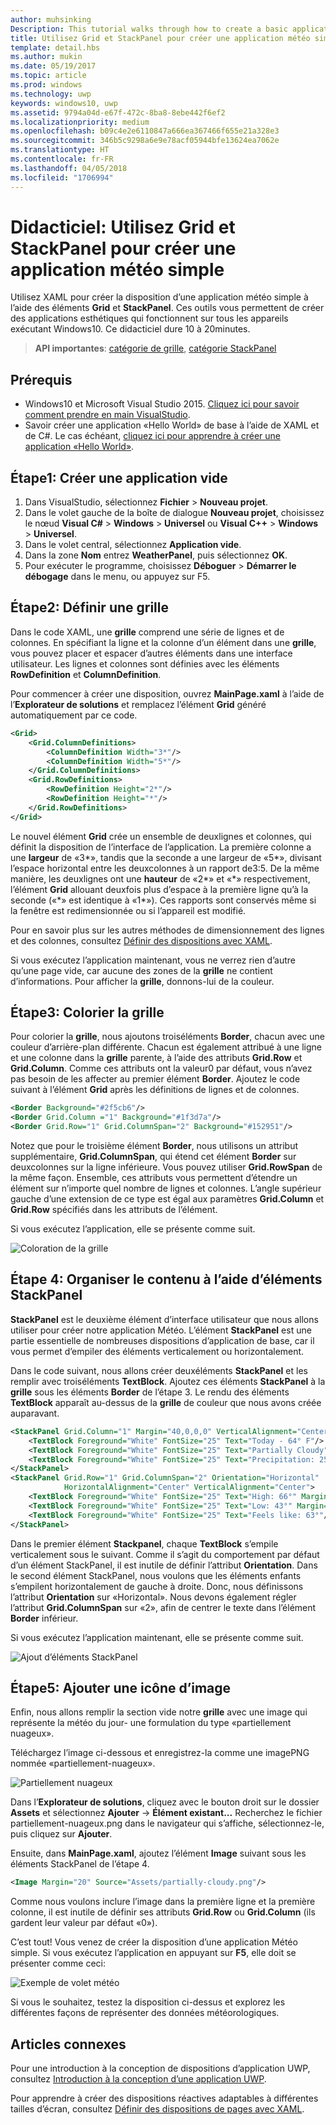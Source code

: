```yaml
---
author: muhsinking
Description: This tutorial walks through how to create a basic application user interface. It explains and demonstrates the use of Grid and StackPanel, two of the most common XAML elements.
title: Utilisez Grid et StackPanel pour créer une application météo simple.
template: detail.hbs
ms.author: mukin
ms.date: 05/19/2017
ms.topic: article
ms.prod: windows
ms.technology: uwp
keywords: windows10, uwp
ms.assetid: 9794a04d-e67f-472c-8ba8-8ebe442f6ef2
ms.localizationpriority: medium
ms.openlocfilehash: b09c4e2e6110847a666ea367466f655e21a328e3
ms.sourcegitcommit: 346b5c9298a6e9e78acf05944bfe13624ea7062e
ms.translationtype: HT
ms.contentlocale: fr-FR
ms.lasthandoff: 04/05/2018
ms.locfileid: "1706994"
---
```

# <a name="tutorial-use-grid-and-stackpanel-to-create-a-simple-weather-app"></a>Didacticiel: Utilisez Grid et StackPanel pour créer une application météo simple

Utilisez XAML pour créer la disposition d’une application météo simple à l’aide des éléments **Grid** et **StackPanel**. Ces outils vous permettent de créer des applications esthétiques qui fonctionnent sur tous les appareils exécutant Windows10. Ce didacticiel dure 10 à 20minutes.

> **API importantes**: [catégorie de grille](https://docs.microsoft.com/en-us/uwp/api/windows.ui.xaml.controls.grid), [catégorie StackPanel](https://docs.microsoft.com/en-us/uwp/api/windows.ui.xaml.controls.stackpanel)

## <a name="prerequisites"></a>Prérequis
- Windows10 et Microsoft Visual Studio 2015. [Cliquez ici pour savoir comment prendre en main VisualStudio](../../get-started/get-set-up.md).
- Savoir créer une application «Hello World» de base à l’aide de XAML et de C#. Le cas échéant, [cliquez ici pour apprendre à créer une application «Hello World»](https://msdn.microsoft.com/windows/uwp/get-started/create-a-hello-world-app-xaml-universal).

## <a name="step-1-create-a-blank-app"></a>Étape1: Créer une application vide
1. Dans VisualStudio, sélectionnez **Fichier** > **Nouveau projet**.
2. Dans le volet gauche de la boîte de dialogue **Nouveau projet**, choisissez le nœud **Visual C#** > **Windows** > **Universel** ou **Visual C++** > **Windows** > **Universel**.
3. Dans le volet central, sélectionnez **Application vide**.
4. Dans la zone **Nom** entrez **WeatherPanel**, puis sélectionnez **OK**.
5. Pour exécuter le programme, choisissez **Déboguer** > **Démarrer le débogage** dans le menu, ou appuyez sur F5.

## <a name="step-2-define-a-grid"></a>Étape2: Définir une grille
Dans le code XAML, une **grille** comprend une série de lignes et de colonnes. En spécifiant la ligne et la colonne d’un élément dans une **grille**, vous pouvez placer et espacer d’autres éléments dans une interface utilisateur. Les lignes et colonnes sont définies avec les éléments **RowDefinition** et **ColumnDefinition**.

Pour commencer à créer une disposition, ouvrez **MainPage.xaml** à l’aide de l’**Explorateur de solutions** et remplacez l’élément **Grid** généré automatiquement par ce code.

```xml
<Grid>
    <Grid.ColumnDefinitions>
        <ColumnDefinition Width="3*"/>
        <ColumnDefinition Width="5*"/>
    </Grid.ColumnDefinitions>
    <Grid.RowDefinitions>
        <RowDefinition Height="2*"/>
        <RowDefinition Height="*"/>
    </Grid.RowDefinitions>
</Grid>
```

Le nouvel élément **Grid** crée un ensemble de deuxlignes et colonnes, qui définit la disposition de l’interface de l’application. La première colonne a une **largeur** de «3\*», tandis que la seconde a une largeur de «5\*», divisant l’espace horizontal entre les deuxcolonnes à un rapport de3:5. De la même manière, les deuxlignes ont une **hauteur** de «2\*» et «\*» respectivement, l’élément **Grid** allouant deuxfois plus d’espace à la première ligne qu’à la seconde («\*» est identique à «1\*»). Ces rapports sont conservés même si la fenêtre est redimensionnée ou si l’appareil est modifié.

Pour en savoir plus sur les autres méthodes de dimensionnement des lignes et des colonnes, consultez [Définir des dispositions avec XAML](https://msdn.microsoft.com/windows/uwp/layout/layouts-with-xaml#layout-properties).

Si vous exécutez l’application maintenant, vous ne verrez rien d’autre qu’une page vide, car aucune des zones de la **grille** ne contient d’informations. Pour afficher la **grille**, donnons-lui de la couleur.

## <a name="step-3-color-the-grid"></a>Étape3: Colorier la grille
Pour colorier la **grille**, nous ajoutons troiséléments **Border**, chacun avec une couleur d’arrière-plan différente. Chacun est également attribué à une ligne et une colonne dans la **grille** parente, à l’aide des attributs **Grid.Row** et **Grid.Column**. Comme ces attributs ont la valeur0 par défaut, vous n’avez pas besoin de les affecter au premier élément **Border**. Ajoutez le code suivant à l’élément **Grid** après les définitions de lignes et de colonnes.

```xml
<Border Background="#2f5cb6"/>
<Border Grid.Column ="1" Background="#1f3d7a"/>
<Border Grid.Row="1" Grid.ColumnSpan="2" Background="#152951"/>
```

Notez que pour le troisième élément **Border**, nous utilisons un attribut supplémentaire, **Grid.ColumnSpan**, qui étend cet élément **Border** sur deuxcolonnes sur la ligne inférieure. Vous pouvez utiliser **Grid.RowSpan** de la même façon. Ensemble, ces attributs vous permettent d’étendre un élément sur n’importe quel nombre de lignes et colonnes. L’angle supérieur gauche d’une extension de ce type est égal aux paramètres **Grid.Column** et **Grid.Row** spécifiés dans les attributs de l’élément.

Si vous exécutez l’application, elle se présente comme suit.

![Coloration de la grille](images/grid-weather-1.png)

## <a name="step-4-organize-content-by-using-stackpanel-elements"></a>Étape 4: Organiser le contenu à l’aide d’éléments StackPanel
**StackPanel** est le deuxième élément d’interface utilisateur que nous allons utiliser pour créer notre application Météo. L’élément **StackPanel** est une partie essentielle de nombreuses dispositions d’application de base, car il vous permet d’empiler des éléments verticalement ou horizontalement.

Dans le code suivant, nous allons créer deuxéléments **StackPanel** et les remplir avec troiséléments **TextBlock**. Ajoutez ces éléments **StackPanel** à la **grille** sous les éléments **Border** de l’étape 3. Le rendu des éléments **TextBlock** apparaît au-dessus de la **grille** de couleur que nous avons créée auparavant.

```xml
<StackPanel Grid.Column="1" Margin="40,0,0,0" VerticalAlignment="Center">
    <TextBlock Foreground="White" FontSize="25" Text="Today - 64° F"/>
    <TextBlock Foreground="White" FontSize="25" Text="Partially Cloudy"/>
    <TextBlock Foreground="White" FontSize="25" Text="Precipitation: 25%"/>
</StackPanel>
<StackPanel Grid.Row="1" Grid.ColumnSpan="2" Orientation="Horizontal"
            HorizontalAlignment="Center" VerticalAlignment="Center">
    <TextBlock Foreground="White" FontSize="25" Text="High: 66°" Margin="0,0,20,0"/>
    <TextBlock Foreground="White" FontSize="25" Text="Low: 43°" Margin="0,0,20,0"/>
    <TextBlock Foreground="White" FontSize="25" Text="Feels like: 63°"/>
</StackPanel>
```

Dans le premier élément **Stackpanel**, chaque **TextBlock** s’empile verticalement sous le suivant. Comme il s’agit du comportement par défaut d’un élément StackPanel, il est inutile de définir l’attribut **Orientation**. Dans le second élément StackPanel, nous voulons que les éléments enfants s’empilent horizontalement de gauche à droite. Donc, nous définissons l’attribut **Orientation** sur «Horizontal». Nous devons également régler l’attribut **Grid.ColumnSpan** sur «2», afin de centrer le texte dans l’élément **Border** inférieur.

Si vous exécutez l’application maintenant, elle se présente comme suit.

![Ajout d’éléments StackPanel](images/grid-weather-2.png)

## <a name="step-5-add-an-image-icon"></a>Étape5: Ajouter une icône d’image

Enfin, nous allons remplir la section vide notre **grille** avec une image qui représente la météo du jour- une formulation du type «partiellement nuageux».

Téléchargez l’image ci-dessous et enregistrez-la comme une imagePNG nommée «partiellement-nuageux».

![Partiellement nuageux](images/partially-cloudy.PNG)

Dans l’**Explorateur de solutions**, cliquez avec le bouton droit sur le dossier **Assets** et sélectionnez **Ajouter** -> **Élément existant...** Recherchez le fichier partiellement-nuageux.png dans le navigateur qui s’affiche, sélectionnez-le, puis cliquez sur **Ajouter**.

Ensuite, dans **MainPage.xaml**, ajoutez l’élément **Image** suivant sous les éléments StackPanel de l’étape 4.

```xml
<Image Margin="20" Source="Assets/partially-cloudy.png"/>
```

Comme nous voulons inclure l’image dans la première ligne et la première colonne, il est inutile de définir ses attributs **Grid.Row** ou **Grid.Column** (ils gardent leur valeur par défaut «0»).

C’est tout! Vous venez de créer la disposition d’une application Météo simple. Si vous exécutez l’application en appuyant sur **F5**, elle doit se présenter comme ceci:

![Exemple de volet météo](images/grid-weather-3.PNG)

Si vous le souhaitez, testez la disposition ci-dessus et explorez les différentes façons de représenter des données météorologiques.

## <a name="related-articles"></a>Articles connexes
Pour une introduction à la conception de dispositions d’application UWP, consultez [Introduction à la conception d’une application UWP](https://msdn.microsoft.com/windows/uwp/layout/design-and-ui-intro).

Pour apprendre à créer des dispositions réactives adaptables à différentes tailles d’écran, consultez [Définir des dispositions de pages avec XAML](https://msdn.microsoft.com/windows/uwp/layout/layouts-with-xaml).
